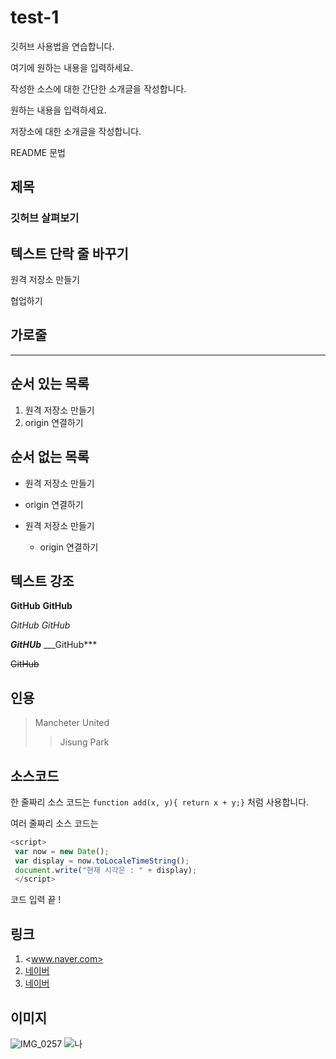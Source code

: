 # test-1
깃허브 사용법을 연습합니다.

여기에 원하는 내용을 입력하세요.

작성한 소스에 대한 간단한 소개글을 작성합니다.

원하는 내용을 입력하세요.

저장소에 대한 소개글을 작성합니다.


README 문법

## 제목

### 깃허브 살펴보기

## 텍스트 단락 줄 바꾸기

원격 저장소 만들기

협업하기

## 가로줄
-------------

## 순서 있는 목록
1. 원격 저장소 만들기
2. origin 연결하기

## 순서 없는 목록
- 원격 저장소 만들기
- origin 연결하기

- 원격 저장소 만들기
  - origin 연결하기

## 텍스트 강조
 **GitHub** __GitHub__
 
 *GitHub* _GitHub_
 
 ***GitHUb*** ___GitHub***
 
 ~~GitHub~~
 
 ## 인용
 > Mancheter United
 >> Jisung Park

 ## 소스코드
 한 줄짜리 소스 코드는 `function add(x, y){ return x + y;}` 처럼 사용합니다.
 
 여러 줄짜리 소스 코드는
 ```javascript
 <script>
  var now = new Date();
  var display = now.toLocaleTimeString();
  document.write("현재 시각은 : " + display);
  </script>
  ```
  
  코드 입력 끝 !
  
  ## 링크
  1. <www.naver.com>
  2. [네이버](http://www.naver.com)
  3. [네이버](www.naver.com, "검색 사이트")

  ## 이미지
  ![IMG_0257](https://user-images.githubusercontent.com/102275439/160264018-0364e6ac-efed-4c08-ad57-740800bbdbfc.JPG)
  ![나](./images/IMG_0257.JPG)
